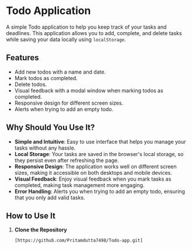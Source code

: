﻿# Todo Application

A simple Todo application to help you keep track of your tasks and deadlines. This application allows you to add, complete, and delete tasks while saving your data locally using `localStorage`.

## Features

- Add new todos with a name and date.
- Mark todos as completed.
- Delete todos.
- Visual feedback with a modal window when marking todos as completed.
- Responsive design for different screen sizes.
- Alerts when trying to add an empty todo.

## Why Should You Use It?

- **Simple and Intuitive**: Easy to use interface that helps you manage your tasks without any hassle.
- **Local Storage**: Your tasks are saved in the browser's local storage, so they persist even after refreshing the page.
- **Responsive Design**: The application works well on different screen sizes, making it accessible on both desktops and mobile devices.
- **Visual Feedback**: Enjoy visual feedback when you mark tasks as completed, making task management more engaging.
- **Error Handling**: Alerts you when trying to add an empty todo, ensuring that you only add valid tasks.

## How to Use It

1. **Clone the Repository**
   ```sh
   [https://github.com/Pritamdutta7498/Todo-app.git]
